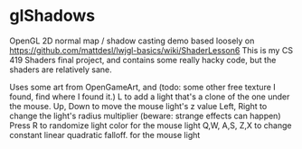 glShadows
=========

OpenGL 2D normal map / shadow casting demo based loosely on https://github.com/mattdesl/lwjgl-basics/wiki/ShaderLesson6
This is my CS 419 Shaders final project, and contains some really hacky code, but the shaders are relatively sane.

Uses some art from OpenGameArt, and (todo: some other free texture I found, find where I found it.)
L to add a light that's a clone of the one under the mouse.
Up, Down to move the mouse light's z value
Left, Right to change the light's radius multiplier (beware: strange effects can happen)
Press R to randomize light color for the mouse light
Q,W, A,S, Z,X to change constant linear quadratic falloff. for the mouse light


